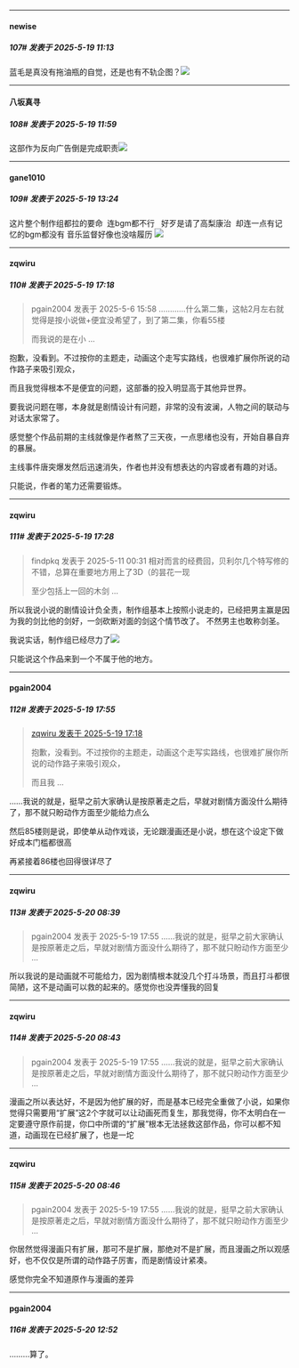 ﻿
*****

####  newise  
##### 107#       发表于 2025-5-19 11:13

蓝毛是真没有拖油瓶的自觉，还是也有不轨企图？<img src="https://static.stage1st.com/image/smiley/face2017/067.png" referrerpolicy="no-referrer">


*****

####  八坂真寻  
##### 108#       发表于 2025-5-19 11:59

这部作为反向广告倒是完成职责<img src="https://static.stage1st.com/image/smiley/face2017/067.png" referrerpolicy="no-referrer">


*****

####  gane1010  
##### 109#       发表于 2025-5-19 13:24

这片整个制作组都拉的要命  连bgm都不行   好歹是请了高梨康治  却连一点有记忆的bgm都没有 音乐监督好像也没啥履历 <img src="https://static.stage1st.com/image/smiley/face2017/130.png" referrerpolicy="no-referrer">


*****

####  zqwiru  
##### 110#       发表于 2025-5-19 17:18

<blockquote>pgain2004 发表于 2025-5-6 15:58
…………什么第二集，这帖2月左右就觉得是按小说做+便宜没希望了，到了第二集，你看55楼

而我说的是在小 ...</blockquote>
抱歉，没看到。不过按你的主题走，动画这个走写实路线，也很难扩展你所说的动作路子来吸引观众，

而且我觉得根本不是便宜的问题，这部番的投入明显高于其他异世界。

要我说问题在哪，本身就是剧情设计有问题，非常的没有波澜，人物之间的联动与对话太家常了。

感觉整个作品前期的主线就像是作者熬了三天夜，一点思绪也没有，开始自暴自弃的暴展。

主线事件唐突爆发然后迅速消失，作者也并没有想表达的内容或者有趣的对话。

只能说，作者的笔力还需要锻炼。


*****

####  zqwiru  
##### 111#       发表于 2025-5-19 17:28

<blockquote>findpkq 发表于 2025-5-11 00:31
相对而言的经费回，贝利尔几个特写修的不错，总算在重要地方用上了3D（的昙花一现  

至少包括上一回的木剑 ...</blockquote>

所以我说小说的剧情设计负全责，制作组基本上按照小说走的，已经把男主赢是因为我的剑比他的剑好，一剑砍断对面的剑这个情节改了。 不然男主也敢称剑圣。

我说实话，制作组已经尽力了<img src="https://static.stage1st.com/image/smiley/face2017/001.png" referrerpolicy="no-referrer">

只能说这个作品来到一个不属于他的地方。


*****

####  pgain2004  
##### 112#       发表于 2025-5-19 17:55

<blockquote><a href="httphttps://stage1st.com/2b/forum.php?mod=redirect&amp;goto=findpost&amp;pid=67830309&amp;ptid=2193593" target="_blank">zqwiru 发表于 2025-5-19 17:18</a>

抱歉，没看到。不过按你的主题走，动画这个走写实路线，也很难扩展你所说的动作路子来吸引观众，

而且我 ...</blockquote>
……我说的就是，挺早之前大家确认是按原著走之后，早就对剧情方面没什么期待了，那不就只盼动作方面至少能给力点么

然后85楼则是说，即使单从动作戏谈，无论跟漫画还是小说，想在这个设定下做好成本门槛都很高

再紧接着86楼也回得很详尽了


*****

####  zqwiru  
##### 113#       发表于 2025-5-20 08:39

<blockquote>pgain2004 发表于 2025-5-19 17:55
……我说的就是，挺早之前大家确认是按原著走之后，早就对剧情方面没什么期待了，那不就只盼动作方面至少 ...</blockquote>

所以我说的是动画就不可能给力，因为剧情根本就没几个打斗场景，而且打斗都很简陋，这不是动画可以救的起来的。感觉你也没弄懂我的回复


*****

####  zqwiru  
##### 114#       发表于 2025-5-20 08:43

<blockquote>pgain2004 发表于 2025-5-19 17:55
……我说的就是，挺早之前大家确认是按原著走之后，早就对剧情方面没什么期待了，那不就只盼动作方面至少 ...</blockquote>

漫画之所以表达好，不是因为他扩展的好，而是基本已经完全重做了小说，如果你觉得只需要用“扩展”这2个字就可以让动画死而复生，那我觉得，你不太明白在一定要遵守原作前提，你口中所谓的“扩展”根本无法拯救这部作品，你可以都不知道，动画现在已经扩展了，也是一坨

*****

####  zqwiru  
##### 115#       发表于 2025-5-20 08:46

<blockquote>pgain2004 发表于 2025-5-19 17:55
……我说的就是，挺早之前大家确认是按原著走之后，早就对剧情方面没什么期待了，那不就只盼动作方面至少 ...</blockquote>
你居然觉得漫画只有扩展，那可不是扩展，那绝对不是扩展，而且漫画之所以观感好，也不仅仅是所谓的动作路子厉害，而是剧情设计紧凑。

感觉你完全不知道原作与漫画的差异


*****

####  pgain2004  
##### 116#       发表于 2025-5-20 12:52

………算了。


